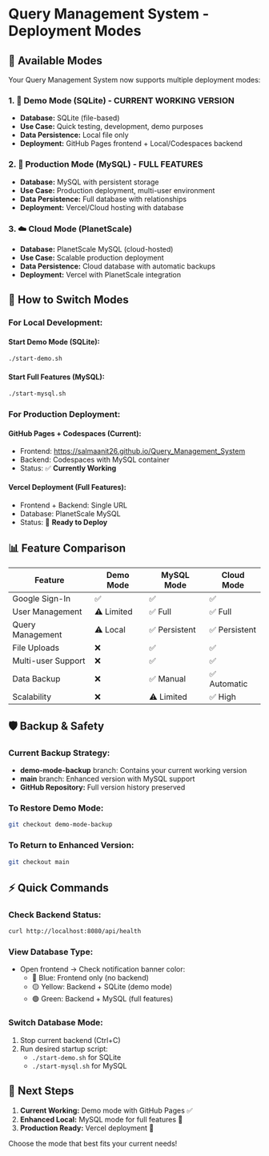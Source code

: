 # Query Management System - Deployment Modes

## 🎯 Available Modes

Your Query Management System now supports multiple deployment modes:

### 1. 📱 Demo Mode (SQLite) - CURRENT WORKING VERSION
- **Database:** SQLite (file-based)
- **Use Case:** Quick testing, development, demo purposes
- **Data Persistence:** Local file only
- **Deployment:** GitHub Pages frontend + Local/Codespaces backend

### 2. 🚀 Production Mode (MySQL) - FULL FEATURES
- **Database:** MySQL with persistent storage
- **Use Case:** Production deployment, multi-user environment
- **Data Persistence:** Full database with relationships
- **Deployment:** Vercel/Cloud hosting with database

### 3. ☁️ Cloud Mode (PlanetScale)
- **Database:** PlanetScale MySQL (cloud-hosted)
- **Use Case:** Scalable production deployment
- **Data Persistence:** Cloud database with automatic backups
- **Deployment:** Vercel with PlanetScale integration

## 🔧 How to Switch Modes

### For Local Development:

#### Start Demo Mode (SQLite):
```bash
./start-demo.sh
```

#### Start Full Features (MySQL):
```bash
./start-mysql.sh
```

### For Production Deployment:

#### GitHub Pages + Codespaces (Current):
- Frontend: https://salmaanit26.github.io/Query_Management_System
- Backend: Codespaces with MySQL container
- Status: ✅ **Currently Working**

#### Vercel Deployment (Full Features):
- Frontend + Backend: Single URL
- Database: PlanetScale MySQL
- Status: 🔧 **Ready to Deploy**

## 📊 Feature Comparison

| Feature | Demo Mode | MySQL Mode | Cloud Mode |
|---------|-----------|------------|------------|
| Google Sign-In | ✅ | ✅ | ✅ |
| User Management | ⚠️ Limited | ✅ Full | ✅ Full |
| Query Management | ⚠️ Local | ✅ Persistent | ✅ Persistent |
| File Uploads | ❌ | ✅ | ✅ |
| Multi-user Support | ❌ | ✅ | ✅ |
| Data Backup | ❌ | ✅ Manual | ✅ Automatic |
| Scalability | ❌ | ⚠️ Limited | ✅ High |

## 🛡️ Backup & Safety

### Current Backup Strategy:
- **demo-mode-backup** branch: Contains your current working version
- **main** branch: Enhanced version with MySQL support
- **GitHub Repository:** Full version history preserved

### To Restore Demo Mode:
```bash
git checkout demo-mode-backup
```

### To Return to Enhanced Version:
```bash
git checkout main
```

## ⚡ Quick Commands

### Check Backend Status:
```bash
curl http://localhost:8080/api/health
```

### View Database Type:
- Open frontend → Check notification banner color:
  - 🔵 Blue: Frontend only (no backend)
  - 🟡 Yellow: Backend + SQLite (demo mode)
  - 🟢 Green: Backend + MySQL (full features)

### Switch Database Mode:
1. Stop current backend (Ctrl+C)
2. Run desired startup script:
   - `./start-demo.sh` for SQLite
   - `./start-mysql.sh` for MySQL

## 🎯 Next Steps

1. **Current Working:** Demo mode with GitHub Pages ✅
2. **Enhanced Local:** MySQL mode for full features 🔧
3. **Production Ready:** Vercel deployment 🚀

Choose the mode that best fits your current needs!
